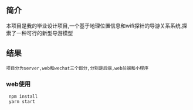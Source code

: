 ##   简介
  
  本项目是我的毕业设计项目,一个基于地理位置信息和wifi探针的导游关系系统,探索了一种可行的新型导游模型


##  结果
	
	项目分为server,web和wechat三个部分,分别是后端,web前端和小程序

###  web使用
	 npm install
	 yarn start
